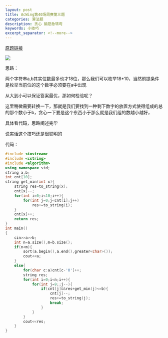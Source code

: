 ```yaml
---
layout: post
title: AcWing第40场周赛第三题
categories: 算法题
description: 贪心 脑筋急转弯
keywords: 小技巧
excerpt_separator: <!--more-->
---
```




[原题链接](https://www.acwing.com/problem/content/4310/)

![](https://cdn.jsdelivr.net/gh/hututu-tech/IMG-gongfeng@main/2022/02/28/621ce835827a5.png)

思路：

<!--more-->

两个字符串a,b其实位数最多也才18位，那么我们可以枚举18*10，当然前提条件是枚举当前位的这个数字必须要在a中出现

从大到小可以保证答案最优，那如何检验呢？

这里稍微需要转换一下，那就是我们要找到一种剩下数字的放置方式使得组成的总的那个数小于b，贪心一下要是这个东西小于那么就是我们组的数越小越好，

具体看代码，思路阐述完毕

说实话这个技巧还是很聪明的






代码：

```c++
#include <iostream>
#include <cstring>
#include <algorithm>
using namespace std;
string a,b;
int cnt[10];
string get_min(int x){
    string res=to_string(x);
    cnt[x]--;
    for(int i=0;i<10;i++){
        for(int j=0;j<cnt[i];j++)
            res+=to_string(i);
    }
    cnt[x]++;
    return res;
}
int main()
{
    cin>>a>>b;
    int n=a.size(),m=b.size();
    if(n<m){
        sort(a.begin(),a.end(),greater<char>());
        cout<<a;
    }
    else{
        for(char c:a)cnt[c-'0']++;
        string res;
        for(int i=0;i<n;i++){
            for(int j=9;;j--){
                if(cnt[j]&&res+get_min(j)<=b){
                    cnt[j]--;
                    res+=to_string(j);
                    break;
                }
            }
        }
        cout<<res;
    }
}


```





